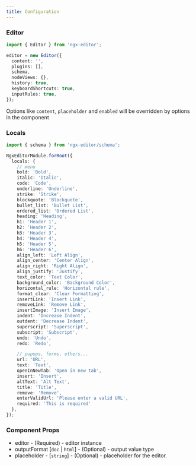 ```yaml
---
title: Configuration
---
```


### Editor

```ts
import { Editor } from 'ngx-editor';

editor = new Editor({
  content: '',
  plugins: [],
  schema,
  nodeViews: {},
  history: true,
  keyboardShortcuts: true,
  inputRules: true,
});
```

Options like `content`, `placeholder` and `enabled` will be overridden by options in the component

### Locals

```ts
import { schema } from 'ngx-editor/schema';

NgxEditorModule.forRoot({
  locals: {
    // menu
    bold: 'Bold',
    italic: 'Italic',
    code: 'Code',
    underline: 'Underline',
    strike: 'Strike',
    blockquote: 'Blockquote',
    bullet_list: 'Bullet List',
    ordered_list: 'Ordered List',
    heading: 'Heading',
    h1: 'Header 1',
    h2: 'Header 2',
    h3: 'Header 3',
    h4: 'Header 4',
    h5: 'Header 5',
    h6: 'Header 6',
    align_left: 'Left Align',
    align_center: 'Center Align',
    align_right: 'Right Align',
    align_justify: 'Justify',
    text_color: 'Text Color',
    background_color: 'Background Color',
    horizontal_rule: 'Horizontal rule',
    format_clear: 'Clear Formatting',
    insertLink: 'Insert Link',
    removeLink: 'Remove Link',
    insertImage: 'Insert Image',
    indent: 'Increase Indent',
    outdent: 'Decrease Indent',
    superscript: 'Superscript',
    subscript: 'Subscript',
    undo: 'Undo',
    redo: 'Redo',

    // pupups, forms, others...
    url: 'URL',
    text: 'Text',
    openInNewTab: 'Open in new tab',
    insert: 'Insert',
    altText: 'Alt Text',
    title: 'Title',
    remove: 'Remove',
    enterValidUrl: 'Please enter a valid URL',
    required: 'This is required'
  },
});
```

### Component Props

- editor - (Required) - editor instance
- outputFormat [`doc` | `html`] - (Optional) - output value type
- placeholder - [`string`] - (Optional) - placeholder for the editor.
